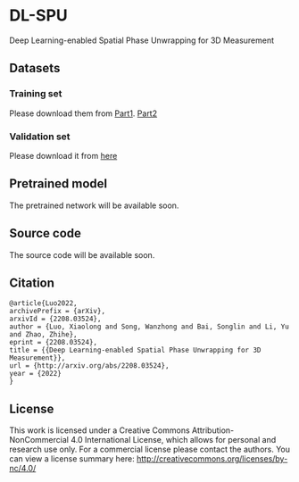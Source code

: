 # DL-SPU
Deep Learning-enabled Spatial Phase Unwrapping for 3D Measurement

## Datasets
### Training set  
Please download them from [Part1](https://pan.baidu.com/s/1j9VzSCGPLqq8LyEhst_62g?pwd=tyrw). [Part2](https://pan.baidu.com/s/1nqYe3FavPxUW_GDr2pMvxQ?pwd=p67e) 
### Validation set  
Please download it from [here](https://pan.baidu.com/s/1mEGDVNzrPY1YHOId_o4aVw?pwd=b86e)

## Pretrained model
The pretrained network will be available soon.

## Source code
The source code will be available soon.


## Citation
```
@article{Luo2022,
archivePrefix = {arXiv},
arxivId = {2208.03524},
author = {Luo, Xiaolong and Song, Wanzhong and Bai, Songlin and Li, Yu and Zhao, Zhihe},
eprint = {2208.03524},
title = {{Deep Learning-enabled Spatial Phase Unwrapping for 3D Measurement}},
url = {http://arxiv.org/abs/2208.03524},
year = {2022}
}
```

## License
This work is licensed under a Creative Commons Attribution-NonCommercial 4.0 International License, which allows for personal and research use only. For a commercial license please contact the authors. You can view a license summary here: http://creativecommons.org/licenses/by-nc/4.0/

